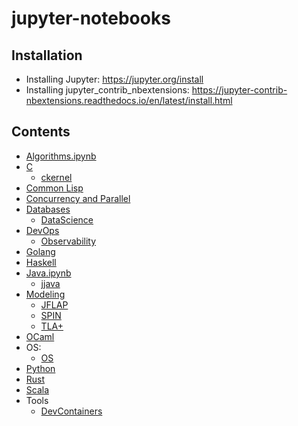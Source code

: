 # jupyter-notebooks

## Installation

- Installing Jupyter: https://jupyter.org/install
- Installing jupyter_contrib_nbextensions: https://jupyter-contrib-nbextensions.readthedocs.io/en/latest/install.html

## Contents

- [Algorithms.ipynb](./Algorithms/Algorithms.ipynb)
- [C](./C/C.ipynb)
  - [ckernel](./C/_ckernel.ipynb)
- [Common Lisp](./CommonLisp/_common-lisp-jupyter.ipynb)
- [Concurrency and Parallel](./Concurrency%20and%20Parallel/_index.ipynb)
- [Databases](./Databases/Databases.ipynb)
  - [DataScience](./Databases/_DataScience/DataScience.ipynb)
- [DevOps](./DevOps/_DevOps.ipynb)
  - [Observability](./DevOps/Observability/_index.ipynb)
- [Golang](./Golang/_gonb.ipynb)
- [Haskell](./Haskell/_IHaskell.ipynb)
- [Java.ipynb](./Java/Java.ipynb)
  - [jjava](./Java/_jjava.ipynb)
- [Modeling](./Modeling/Modeling.ipynb)
  - [JFLAP](./Modeling/JFLAP/JFLAP.ipynb)
  - [SPIN](./Modeling/SPIN/SPIN.ipynb)
  - [TLA+](./Modeling/TLA/tlaplus.ipynb) 
- [OCaml](./OCaml/_OCaml.ipynb)
- OS:
  - [OS](./OS/linux.ipynb)
- [Python](./Python/_ipython.ipynb)
- [Rust](./Rust/_evcxr.ipynb)
- [Scala](./Scala/_almond.ipynb)
- Tools
  - [DevContainers](./tools/_Dev%20Containers.ipynb) 